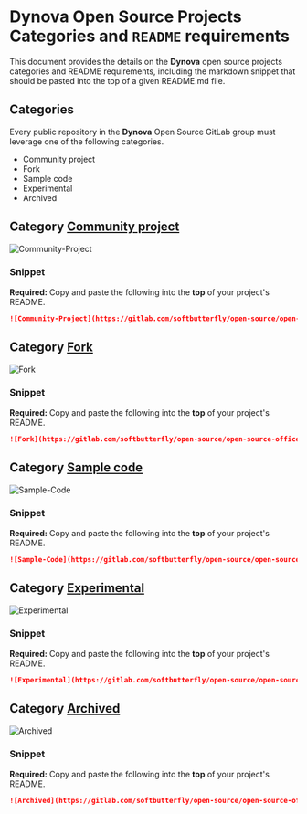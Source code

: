 # **Dynova** Open Source Projects Categories and `README` requirements

This document provides the details on the **Dynova** open source projects categories and README requirements, including the markdown snippet that should be pasted into the top of a given README.md file.

## Categories

Every public repository in the **Dynova** Open Source GitLab group must leverage one of the following categories.

- Community project
- Fork
- Sample code
- Experimental
- Archived

## Category [Community project](#community-project)

![Community-Project]

### Snippet

**Required:** Copy and paste the following into the **top** of your project's README.

```md
![Community-Project](https://gitlab.com/softbutterfly/open-source/open-source-office/-/raw/master/assets/dynova/softbutterfly-open-source--banner--community-project.png)
```

## Category [Fork](#fork)

![Fork]

### Snippet

**Required:** Copy and paste the following into the **top** of your project's README.

```md
![Fork](https://gitlab.com/softbutterfly/open-source/open-source-office/-/raw/master/banners/softbutterfly-open-source--banner--fork.png)
```

## Category [Sample code](#sample-code)

![Sample-Code]

### Snippet

**Required:** Copy and paste the following into the **top** of your project's README.

```md
![Sample-Code](https://gitlab.com/softbutterfly/open-source/open-source-office/-/raw/master/banners/softbutterfly-open-source--banner--sample-code.png)
```

## Category [Experimental](#experimental)

![Experimental]

### Snippet

**Required:** Copy and paste the following into the **top** of your project's README.

```md
![Experimental](https://gitlab.com/softbutterfly/open-source/open-source-office/-/raw/master/banners/softbutterfly-open-source--banner--experimental.png)
```

## Category [Archived](#archived)

![Archived]

### Snippet

**Required:** Copy and paste the following into the **top** of your project's README.

```md
![Archived](https://gitlab.com/softbutterfly/open-source/open-source-office/-/raw/master/banners/softbutterfly-open-source--banner--archived.png)
```



[Archived]: https://gitlab.com/softbutterfly/open-source/open-source-office/-/raw/master/banners/softbutterfly-open-source--banner--archived.png
[Community-Project]: https://gitlab.com/softbutterfly/open-source/open-source-office/-/raw/master/assets/dynova/softbutterfly-open-source--banner--community-project.png
[Experimental]: https://gitlab.com/softbutterfly/open-source/open-source-office/-/raw/master/banners/softbutterfly-open-source--banner--experimental.png
[Fork]: https://gitlab.com/softbutterfly/open-source/open-source-office/-/raw/master/banners/softbutterfly-open-source--banner--fork.png
[Sample-Code]: https://gitlab.com/softbutterfly/open-source/open-source-office/-/raw/master/banners/softbutterfly-open-source--banner--sample-code.png
